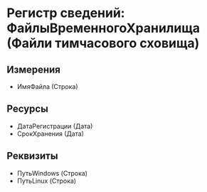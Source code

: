 ﻿# Регистр сведений: ФайлыВременногоХранилища (Файли тимчасового сховища)

## Измерения

- ИмяФайла (Строка)

## Ресурсы

- ДатаРегистрации (Дата)
- СрокХранения (Дата)

## Реквизиты

- ПутьWindows (Строка)
- ПутьLinux (Строка)

